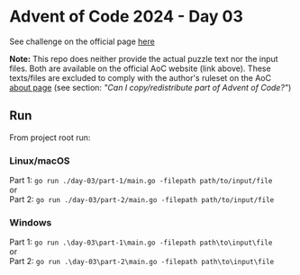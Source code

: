 # Advent of Code 2024 - Day 03

See challenge on the official page [here](https://adventofcode.com/2024/day/3)

**Note:** This repo does neither provide the actual puzzle text nor the input files. Both are available on the official AoC website (link above). These texts/files are excluded to comply with the author's ruleset on the AoC [about page](https://adventofcode.com/2024/about) (see section: _"Can I copy/redistribute part of Advent of Code?"_)

## Run

From project root run:

### Linux/macOS

Part 1: `go run ./day-03/part-1/main.go -filepath path/to/input/file`   
or   
Part 2: `go run ./day-03/part-2/main.go -filepath path/to/input/file`

### Windows

Part 1: `go run .\day-03\part-1\main.go -filepath path\to\input\file`   
or   
Part 2: `go run .\day-03\part-2\main.go -filepath path\to\input\file`